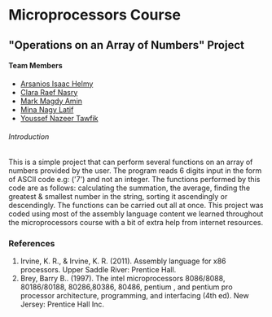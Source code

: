 # Microprocessors Course
## "Operations on an Array of Numbers" Project

#### Team Members
- [Arsanios Isaac Helmy](https://github.com/arsaniisaac)
- [Clara Raef Nasry](https://github.com/Clara-Raef)
- [Mark Magdy Amin](https://github.com/markmagdy822000)
- [Mina Nagy Latif](https://github.com/MinaNagyLatif)
- [Youssef Nazeer Tawfik](https://github.com/Yousef-nazeer)


###### Introduction
This is a simple project that can perform several functions on an array of numbers provided by the user. The program reads 6 digits input in the form of ASCII code e.g: ('7') and not an integer.
The functions performed by this code are as follows: calculating the summation, the average, finding the greatest & smallest number in the string, sorting it ascendingly or descendingly. The functions can be carried out all at once. This project was coded using most of the assembly language content we learned throughout the microprocessors course with a bit of extra help from internet resources.


### References
1. Irvine, K. R., & Irvine, K. R. (2011). Assembly language for x86 processors. Upper Saddle River: Prentice Hall.
2. Brey, Barry B.. (1997). The intel microprocessors 8086/8088, 80186/80188, 80286,80386, 80486, pentium , and pentium pro processor architecture, programming, and interfacing (4th ed). New Jersey: Prentice Hall Inc.




